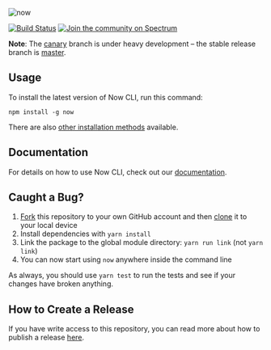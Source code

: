 ![now](https://assets.zeit.co/image/upload/v1542240976/repositories/now-cli/now-cli-repo-banner-v2.png)

[![Build Status](https://circleci.com/gh/zeit/now-cli.svg?&style=shield)](https://circleci.com/gh/zeit/workflows/now-cli)
[![Join the community on Spectrum](https://withspectrum.github.io/badge/badge.svg)](https://spectrum.chat/zeit)

**Note**: The [canary](https://github.com/zeit/now-cli/tree/canary) branch is under heavy development – the stable release branch is [master](https://github.com/zeit/now-cli/tree/master).

## Usage

To install the latest version of Now CLI, run this command:

```
npm install -g now
```

There are also [other installation methods](https://zeit.co/download) available.

## Documentation

For details on how to use Now CLI, check out our [documentation](https://zeit.co/docs).

## Caught a Bug?

1. [Fork](https://help.github.com/articles/fork-a-repo/) this repository to your own GitHub account and then [clone](https://help.github.com/articles/cloning-a-repository/) it to your local device
2. Install dependencies with `yarn install`
3. Link the package to the global module directory: `yarn run link` (not `yarn link`)
4. You can now start using `now` anywhere inside the command line

As always, you should use `yarn test` to run the tests and see if your changes have broken anything.

## How to Create a Release

If you have write access to this repository, you can read more about how to publish a release [here](https://github.com/zeit/now-cli/wiki/Creating-a-Release).
